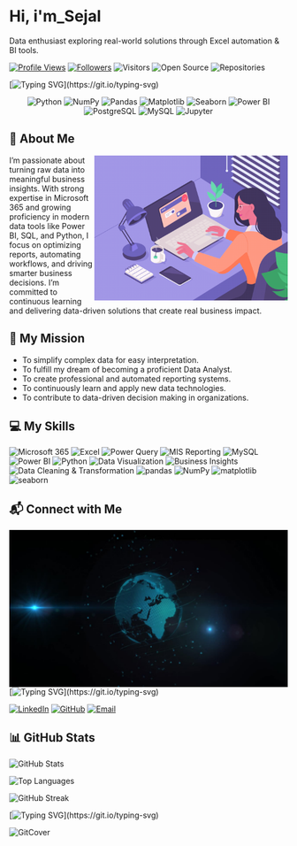 # Hi, i'm_Sejal
Data enthusiast exploring real-world solutions through Excel automation & BI tools.

[![Profile Views](https://komarev.com/ghpvc/?username=sejalm057&color=blueviolet)](https://github.com/sejalm057)
[![Followers](https://img.shields.io/github/followers/sejalm057?label=Followers&style=social)](https://github.com/sejalm057?tab=followers)
![Visitors](https://visitor-badge.laobi.icu/badge?page_id=sejalm057.sejalm057)
![Open Source](https://img.shields.io/badge/OS-Contributor-217346?style=for-the-badge&labelColor=00C4CC)
![Repositories](https://img.shields.io/badge/Repositories-23-F29111?style=for-the-badge&labelColor=D83B01)

<!-- Typing Animation -->
[![Typing SVG](https://readme-typing-svg.herokuapp.com?color=0DAD8D&lines=👋+Hi+everyone!;I'm+passionate+data+enthusiast.;Actively+developing+skills+in+Data+Analysis+and+Business+Intelligence.;Working+with+SQL,+Excel,+Power+BI,+and+real-world+datasets.)](https://git.io/typing-svg)

<p align="center">
  <img src="https://cdn.jsdelivr.net/gh/devicons/devicon/icons/python/python-original.svg" alt="Python" width="30" height="30"/> 
  <img src="https://cdn.jsdelivr.net/gh/devicons/devicon/icons/numpy/numpy-original.svg" alt="NumPy" width="30" height="30"/> 
  <img src="https://cdn.jsdelivr.net/gh/devicons/devicon/icons/pandas/pandas-original.svg" alt="Pandas" width="30" height="30"/> 
  <img src="https://upload.wikimedia.org/wikipedia/commons/8/84/Matplotlib_icon.svg" alt="Matplotlib" width="30" height="30"/> 
<img src="https://seaborn.pydata.org/_static/logo-wide-lightbg.svg" alt="Seaborn" width="100" height="100"/>
 <img src="https://upload.wikimedia.org/wikipedia/commons/c/cf/New_Power_BI_Logo.svg" alt="Power BI" width="30" height="30"/> 
 <img src="https://cdn.jsdelivr.net/gh/devicons/devicon/icons/postgresql/postgresql-original.svg" alt="PostgreSQL" width="30" height="30"/> 
<img src="https://upload.wikimedia.org/wikipedia/en/d/dd/MySQL_logo.svg" alt="MySQL" width="70" height="45"/> 
 <img src="https://upload.wikimedia.org/wikipedia/commons/3/38/Jupyter_logo.svg" alt="Jupyter" width="70" height="50"/> 
</p>



## 👤 About Me

<img align="right" alt="Girl working on computer" width="350" src="Violet.gif" /> 

I’m passionate about turning raw data into meaningful business insights.
With strong expertise in Microsoft 365 and growing proficiency in modern data tools like
Power BI, SQL, and Python, I focus on optimizing reports, automating workflows,
and driving smarter business decisions. I’m committed to continuous learning
and delivering data-driven solutions that create real business impact.

## 🚀 My Mission 

- To simplify complex data for easy interpretation.
- To fulfill my dream of becoming a proficient Data Analyst.
- To create professional and automated reporting systems.
- To continuously learn and apply new data technologies.
- To contribute to data-driven decision making in organizations.
  
## 💻 My Skills

![Microsoft 365](https://img.shields.io/badge/Microsoft%20365-D83B01?style=for-the-badge&logo=microsoftoffice&logoColor=white)
![Excel](https://img.shields.io/badge/Excel-217346?style=for-the-badge&logo=microsoft-excel&logoColor=white)
![Power Query](https://img.shields.io/badge/Power_Query-4F85C9?style=for-the-badge&logo=microsoft-powerquery&logoColor=white)
![MIS Reporting](https://img.shields.io/badge/MIS_Reporting-F57C00?style=for-the-badge&logo=analytics&logoColor=white)
![MySQL](https://img.shields.io/badge/MySQL-4479A1?style=for-the-badge&logo=mysql&logoColor=white)
![Power BI](https://img.shields.io/badge/Power_BI-F2C811?style=for-the-badge&logo=microsoft-powerbi&logoColor=black)
![Python](https://img.shields.io/badge/Python-008080?style=for-the-badge&logo=python&logoColor=white)
![Data Visualization](https://img.shields.io/badge/Data%20Visualization-8A2BE2?style=for-the-badge&logo=databricks&logoColor=white)
![Business Insights](https://img.shields.io/badge/Business%20Insights-F29111?style=for-the-badge&logo=bar-chart&logoColor=white)
![Data Cleaning & Transformation](https://img.shields.io/badge/Data%20Cleaning%20%26%20Transformation-B22222?style=for-the-badge&logo=powerbi&logoColor=white)
![pandas](https://img.shields.io/badge/pandas-150458?style=for-the-badge&logo=pandas&logoColor=white)
![NumPy](https://img.shields.io/badge/NumPy-013243?style=for-the-badge&logo=numpy&logoColor=white)
![matplotlib](https://img.shields.io/badge/matplotlib-fc4f30?style=for-the-badge&logo=matplotlib&logoColor=white)
![seaborn](https://img.shields.io/badge/seaborn-1a73e8?style=for-the-badge&logo=seaborn&logoColor=white)

## 📬 Connect with Me

<img align="right" alt="GitCover" src="Globe.jpg" />

[![Typing SVG](https://readme-typing-svg.herokuapp.com?color=0DAD8D&lines=Let’s+connect+and+collaborate+on+meaningful+projects!;Reach+me+via+X,+LinkedIn,+GitHub,+Email+or+my+Website+🌐;Click+the+buttons+below+to+connect+with+me+directly!)](https://git.io/typing-svg)

[![LinkedIn](https://img.shields.io/badge/LinkedIn-0072C6?style=for-the-badge&logo=linkedin&logoColor=white)](https://www.linkedin.com/in/sejal-mourya-b5abab345/)
[![GitHub](https://img.shields.io/badge/GitHub-4B0082?style=for-the-badge&logo=github&logoColor=white)](https://github.com/sejalm057)
[![Email](https://img.shields.io/badge/Email-B22222?style=for-the-badge&logo=gmail&logoColor=white)](mailto:sejalm347@gmail.com)

## 📊 GitHub Stats

![GitHub Stats](https://github-readme-stats.vercel.app/api?username=sejalm057&show_icons=true&theme=midnight-purple)

![Top Languages](https://github-readme-stats.vercel.app/api/top-langs/?username=sejalm057&layout=compact&theme=midnight-purple)

<!--## 🤝 Thanks for Visiting! -->

![GitHub Streak](https://github-readme-streak-stats.herokuapp.com/?user=sejalm057&theme=dark) 

[![Typing SVG](https://readme-typing-svg.herokuapp.com?color=8A2BE2&lines=🤝Thank+you+for+visiting+my+GitHub+profile!;Let’s+connect+and+grow+together+in+the+data+world+🚀;Feel+free+to+check+out+my+repositories+and+ongoing+projects.)](https://git.io/typing-svg)

<!-- Dynamic Repositories Badge (Enable Later) -->
<!-- ![Repositories](https://img.shields.io/github/repo-count/rajeevgit8055hub?color=blue&style=for-the-badge) -->
<!--my_image ![GitHub Contributions](https://github.com/rajeevgit8055hub.png?tab=overview&theme=midnight-purple) -->

<img width="500" alt="GitCover" src="HQLi.gif" />
